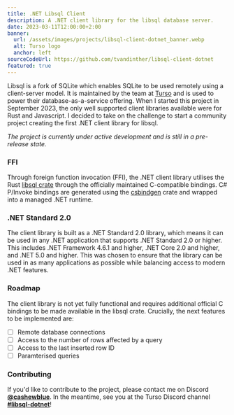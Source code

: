 ```yaml
---
title: .NET Libsql Client
description: A .NET client library for the libsql database server.
date: 2023-03-11T12:00:00+2:00
banner: 
  url: /assets/images/projects/libsql-client-dotnet_banner.webp
  alt: Turso logo
  anchor: left
sourceCodeUrl: https://github.com/tvandinther/libsql-client-dotnet
featured: true
---
```

Libsql is a fork of SQLite which enables SQLite to be used remotely using a client-server model. It is maintained by the team at [Turso](https://turso.tech/) and is used to power their database-as-a-service offering. When I started this project in September 2023, the only well supported client libraries available were for Rust and Javascript. I decided to take on the challenge to start a community project creating the first .NET client library for libsql.

*The project is currently under active development and is still in a pre-release state.*

### FFI

Through foreign function invocation (FFI), the .NET client library utilises the Rust [libsql crate](https://docs.rs/libsql/latest/libsql/index.html) through the officially maintained C-compatible bindings. C# P/Invoke bindings are generated using the [csbindgen](https://github.com/Cysharp/csbindgen) crate and wrapped into a managed .NET runtime.

### .NET Standard 2.0

The client library is built as a .NET Standard 2.0 library, which means it can be used in any .NET application that supports .NET Standard 2.0 or higher. This includes .NET Framework 4.6.1 and higher, .NET Core 2.0 and higher, and .NET 5.0 and higher. This was chosen to ensure that the library can be used in as many applications as possible while balancing access to modern .NET features.

### Roadmap

The client library is not yet fully functional and requires additional official C bindings to be made available in the libsql crate. Crucially, the next features to be implemented are:

- [ ] Remote database connections
- [ ] Access to the number of rows affected by a query
- [ ] Access to the last inserted row ID
- [ ] Paramterised queries

### Contributing

If you'd like to contribute to the project, please contact me on Discord **[@cashewblue](https://discordapp.com/users/cashewblue)**. In the meantime, see you at the Turso Discord channel **[#libsql-dotnet](https://discord.gg/jtNExZaFTP)**!
